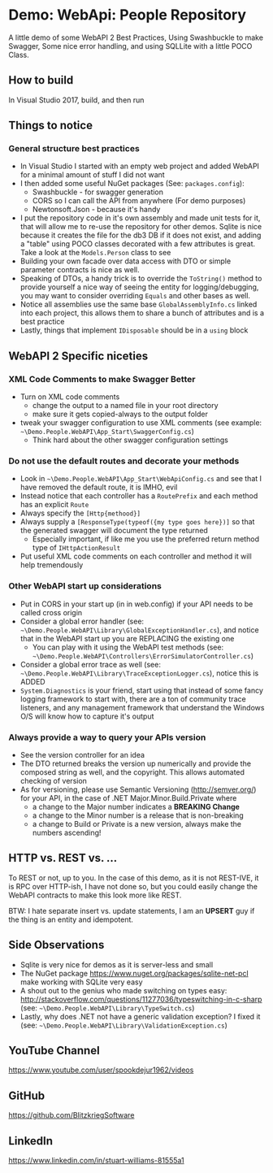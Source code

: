 # Demo: WebApi: People Repository
A little demo of some WebAPI 2 Best Practices, Using Swashbuckle to make Swagger, Some nice error handling, and using SQLLite with a little POCO Class. 

## How to build

In Visual Studio 2017, build, and then run

## Things to notice

### General structure best practices

- In Visual Studio I started with an empty web project and added WebAPI for a minimal amount of stuff I did not want
- I then added some useful NuGet packages (See: `packages.config`):
	- Swashbuckle - for swagger generation
	- CORS so I can call the API from anywhere (For demo purposes)
	- Newtonsoft.Json - because it's handy
- I put the repository code in it's own assembly and made unit tests for it, that will allow me to re-use the repository for other demos. Sqlite is nice because it creates the file for the db3 DB if it does not exist, and adding a "table" using POCO classes decorated with a few attributes is great. Take a look at the `Models.Person` class to see
- Building your own facade over data access with DTO or simple parameter contracts is nice as well. 
- Speaking of DTOs, a handy trick is to override the `ToString()` method to provide yourself a nice way of seeing the entity for logging/debugging, you may want to consider overriding `Equals` and other bases as well.
- Notice all assemblies use the same base `GlobalAssemblyInfo.cs` linked into each project, this allows them to share a bunch of attributes and is a best practice
- Lastly, things that implement `IDisposable` should be in a `using` block

## WebAPI 2 Specific niceties

### XML Code Comments to make Swagger Better

- Turn on XML code comments 
	- change the output to a named file in your root directory
	- make sure it gets copied-always to the output folder
- tweak your swagger configuration to use XML comments (see example: `~\Demo.People.WebAPI\App_Start\SwaggerConfig.cs`)
	- Think hard about the other swagger configuration settings

### Do not use the default routes and decorate your methods

- Look in `~\Demo.People.WebAPI\App_Start\WebApiConfig.cs` and see that I have removed the default route, it is IMHO, evil
- Instead notice that each controller has a `RoutePrefix` and each method has an explicit `Route`
- Always specify the `[Http{methood}]`
- Always supply a `[ResponseType(typeof({my type goes here})]` so that the generated swagger will document the type returned
	- Especially important, if like me you use the preferred return method type of `IHttpActionResult`
- Put useful XML code comments on each controller and method it will help tremendously

### Other WebAPI start up considerations

- Put in CORS in your start up (in in web.config) if your API needs to be called cross origin
- Consider a global error handler (see: `~\Demo.People.WebAPI\Library\GlobalExceptionHandler.cs`), and notice that in the WebAPI start up you are REPLACING the existing one
	- You can play with it using the WebAPI test methods (see: `~\Demo.People.WebAPI\Controllers\ErrorSimulatorController.cs`)
- Consider a global error trace as well  (see: `~\Demo.People.WebAPI\Library\TraceExceptionLogger.cs`), notice this is ADDED
- `System.Diagnostics` is your friend, start using that instead of some fancy logging framework to start with, there are a ton of community trace listeners, and any management framework that understand the Windows O/S will know how to capture it's output

### Always provide a way to query your APIs version

- See the version controller for an idea
- The DTO returned breaks the version up numerically and provide the composed string as well, and the copyright. This allows automated checking of version
- As for versioning, please use Semantic Versioning (http://semver.org/) for your API, in the case of .NET Major.Minor.Build.Private where 
	- a change to the Major number indicates a **BREAKING Change**
	- a change to the Minor number is a release that is non-breaking
	- a change to Build or Private is a new version, always make the numbers ascending!


## HTTP vs. REST vs. ...

To REST or not, up to you. In the case of this demo, as it is not REST-IVE, it is RPC over HTTP-ish, I have not done so, but you could easily change the WebAPI contracts to make this look more like REST.

BTW: I hate separate insert vs. update statements, I am an **UPSERT** guy if the thing is an entity and idempotent. 

## Side Observations

- Sqlite is very nice for demos as it is server-less and small
- The NuGet package https://www.nuget.org/packages/sqlite-net-pcl make working with SQLite very easy
- A shout out to the genius who made switching on types easy: http://stackoverflow.com/questions/11277036/typeswitching-in-c-sharp (see: `~\Demo.People.WebAPI\Library\TypeSwitch.cs`)
- Lastly, why does .NET not have a generic validation exception? I fixed it (see: `~\Demo.People.WebAPI\Library\ValidationException.cs`)

## YouTube Channel

https://www.youtube.com/user/spookdejur1962/videos 

## GitHub

https://github.com/BlitzkriegSoftware

## LinkedIn

https://www.linkedin.com/in/stuart-williams-81555a1